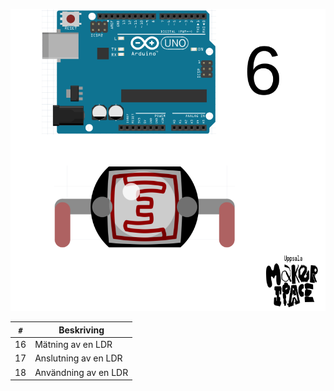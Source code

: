 ![Bok 6: LDR](framsida_6.png)

`#`|Beskriving
---|-----------------------
16 |Mätning av en LDR
17 |Anslutning av en LDR
18 |Användning av en LDR
